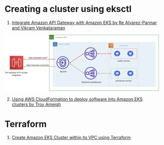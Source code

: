 
# Creating a cluster using eksctl

1. [Integrate Amazon API Gateway with Amazon EKS by Re Alvarez-Parmar and Vikram Venkataraman](https://aws.amazon.com/blogs/containers/integrate-amazon-api-gateway-with-amazon-eks/)
<img src="./images/apigtwy-nlb-eks.jpg" title="apigtwy-nlb-eks.jpg" width="900"/>

2. [Using AWS CloudFormation to deploy software into Amazon EKS clusters by Troy Ameigh ](https://aws.amazon.com/blogs/infrastructure-and-automation/using-aws-cloudformation-to-deploy-software-into-amazon-eks-clusters/)

# Terraform

1. [Create Amazon EKS Cluster within its VPC using Terraform](https://platformwale.blog/2023/07/15/create-amazon-eks-cluster-within-its-vpc-using-terraform/)